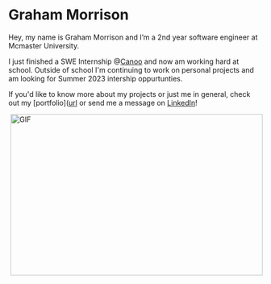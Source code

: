 # Graham Morrison
Hey, my name is Graham Morrison and I’m a 2nd year software engineer at Mcmaster University.

I just finished a SWE Internship @[Canoo]([url](https://www.canoo.com/)) and now am working hard at school. Outside of school I'm continuing to work on personal projects and am looking for Summer 2023 intership oppurtunties.

If you'd like to know more about my projects or just me in general, check out my [portfolio]([url](grahammorrison.ca) or send me a message on [LinkedIn]([url](https://www.linkedin.com/in/morrison-e-graham/))!

<img align="right" alt="GIF" src="https://github.com/GrahamMo/GrahamMo/blob/master/code.gif?raw=true" width="500" height="320" />

